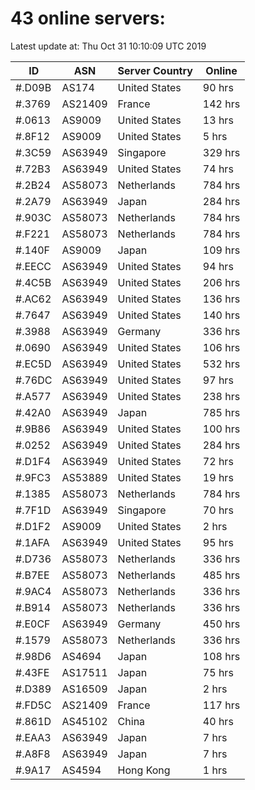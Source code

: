 # 43 online servers:

Latest update at: Thu Oct 31 10:10:09 UTC 2019

| ID | ASN | Server Country | Online |
| -- | --- | -------------- | ------ |
| #.D09B | AS174 | United States | 90 hrs |
| #.3769 | AS21409 | France | 142 hrs |
| #.0613 | AS9009 | United States | 13 hrs |
| #.8F12 | AS9009 | United States | 5 hrs |
| #.3C59 | AS63949 | Singapore | 329 hrs |
| #.72B3 | AS63949 | United States | 74 hrs |
| #.2B24 | AS58073 | Netherlands | 784 hrs |
| #.2A79 | AS63949 | Japan | 284 hrs |
| #.903C | AS58073 | Netherlands | 784 hrs |
| #.F221 | AS58073 | Netherlands | 784 hrs |
| #.140F | AS9009 | Japan | 109 hrs |
| #.EECC | AS63949 | United States | 94 hrs |
| #.4C5B | AS63949 | United States | 206 hrs |
| #.AC62 | AS63949 | United States | 136 hrs |
| #.7647 | AS63949 | United States | 140 hrs |
| #.3988 | AS63949 | Germany | 336 hrs |
| #.0690 | AS63949 | United States | 106 hrs |
| #.EC5D | AS63949 | United States | 532 hrs |
| #.76DC | AS63949 | United States | 97 hrs |
| #.A577 | AS63949 | United States | 238 hrs |
| #.42A0 | AS63949 | Japan | 785 hrs |
| #.9B86 | AS63949 | United States | 100 hrs |
| #.0252 | AS63949 | United States | 284 hrs |
| #.D1F4 | AS63949 | United States | 72 hrs |
| #.9FC3 | AS53889 | United States | 19 hrs |
| #.1385 | AS58073 | Netherlands | 784 hrs |
| #.7F1D | AS63949 | Singapore | 70 hrs |
| #.D1F2 | AS9009 | United States | 2 hrs |
| #.1AFA | AS63949 | United States | 95 hrs |
| #.D736 | AS58073 | Netherlands | 336 hrs |
| #.B7EE | AS58073 | Netherlands | 485 hrs |
| #.9AC4 | AS58073 | Netherlands | 336 hrs |
| #.B914 | AS58073 | Netherlands | 336 hrs |
| #.E0CF | AS63949 | Germany | 450 hrs |
| #.1579 | AS58073 | Netherlands | 336 hrs |
| #.98D6 | AS4694 | Japan | 108 hrs |
| #.43FE | AS17511 | Japan | 75 hrs |
| #.D389 | AS16509 | Japan | 2 hrs |
| #.FD5C | AS21409 | France | 117 hrs |
| #.861D | AS45102 | China | 40 hrs |
| #.EAA3 | AS63949 | Japan | 7 hrs |
| #.A8F8 | AS63949 | Japan | 7 hrs |
| #.9A17 | AS4594 | Hong Kong | 1 hrs |

